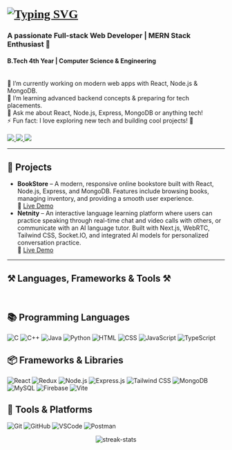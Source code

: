 <!-- Animated Typing Intro with Merriweather font -->
<h1 align="left" style="font-family: 'Merriweather', serif;">
  <a href="https://git.io/typing-svg" target="_blank" rel="noopener noreferrer">
    <img src="https://readme-typing-svg.herokuapp.com?font=Merriweather&weight=800&size=30&pause=1000&center=true&vCenter=true&width=435&lines=Hi+There!+%F0%9F%91%8B;I'm+Roki+Mondal" alt="Typing SVG" />
  </a>
</h1>

<h3 align="left">A passionate Full-stack Web Developer | MERN Stack Enthusiast 🚀</h3>
<h4 align="left">B.Tech 4th Year | Computer Science & Engineering</h4>

<br />

<div align="left">
  🔭 I’m currently working on modern web apps with React, Node.js & MongoDB. <br/>
  🌱 I’m learning advanced backend concepts & preparing for tech placements.<br/>
  💬 Ask me about React, Node.js, Express, MongoDB or anything tech!<br/>
  ⚡ Fun fact: I love exploring new tech and building cool projects! 🎉
</div>

<br />

<div align="left">
  <a href="mailto:rokimondal974833@gmail.com">
    <img src="https://img.shields.io/badge/Gmail-333333?style=for-the-badge&logo=gmail&logoColor=red" />
  </a>
  <a href="https://www.linkedin.com/in/roki-mondal/" target="_blank">
    <img src="https://img.shields.io/badge/LinkedIn-0077B5?style=for-the-badge&logo=linkedin&logoColor=white" />
  </a>
  <a href="https://leetcode.com/u/RokiMondal26/" target="_blank">
    <img src="https://img.shields.io/badge/LeetCode-FFA116?style=for-the-badge&logo=leetcode&logoColor=black" />
  </a>
</div>

<hr />

<h2 align="left">📁 Projects</h2>
<ul>
  <li>
    <b>BookStore</b> – A modern, responsive online bookstore built with React, Node.js, Express, and MongoDB. Features include browsing books, managing inventory, and providing a smooth user experience.  
    <br/>
    🔗 <a href="https://book-store-frontend-gules.vercel.app/" target="_blank">Live Demo</a>
  </li>
  <li>
    <b>Netnity</b> – An interactive language learning platform where users can practice speaking through real-time chat and video calls with others, or communicate with an AI language tutor. Built with Next.js, WebRTC, Tailwind CSS, Socket.IO, and integrated AI models for personalized conversation practice.  
    <br/>
    🔗 <a href="https://netnity.vercel.app/" target="_blank">Live Demo</a>
  </li>
</ul>


<hr />

<h2 align="left">⚒️ Languages, Frameworks & Tools ⚒️</h2>
<br />
<!-- 📚 Programming Languages -->
<h2 align="left">📚 Programming Languages</h2>
<p align="left">
  <img src="https://skillicons.dev/icons?i=c" alt="C" />
  <img src="https://skillicons.dev/icons?i=cpp" alt="C++" />
  <img src="https://skillicons.dev/icons?i=java" alt="Java" />
  <img src="https://skillicons.dev/icons?i=python" alt="Python" />
  <img src="https://skillicons.dev/icons?i=html" alt="HTML" />
  <img src="https://skillicons.dev/icons?i=css" alt="CSS" />
  <img src="https://skillicons.dev/icons?i=javascript" alt="JavaScript" />
  <img src="https://skillicons.dev/icons?i=typescript" alt="TypeScript" />
</p>

<!-- 📦 Frameworks & Libraries -->
<h2 align="left">📦 Frameworks & Libraries</h2>
<p align="left">
  <img src="https://skillicons.dev/icons?i=react" alt="React" />
  <img src="https://skillicons.dev/icons?i=redux" alt="Redux" />
  <img src="https://skillicons.dev/icons?i=nodejs" alt="Node.js" />
  <img src="https://skillicons.dev/icons?i=express" alt="Express.js" />
  <img src="https://skillicons.dev/icons?i=tailwind" alt="Tailwind CSS" />
  <img src="https://skillicons.dev/icons?i=mongodb" alt="MongoDB" />
  <img src="https://skillicons.dev/icons?i=mysql" alt="MySQL" />
  <img src="https://skillicons.dev/icons?i=firebase" alt="Firebase" />
  <img src="https://skillicons.dev/icons?i=vite" alt="Vite" />
</p>

<!-- 🧰 Tools & Platforms -->
<h2 align="left">🧰 Tools & Platforms</h2>
<p align="left">
  <img src="https://skillicons.dev/icons?i=git" alt="Git" />
  <img src="https://skillicons.dev/icons?i=github" alt="GitHub" />
  <img src="https://skillicons.dev/icons?i=vscode" alt="VSCode" />
  <img src="https://skillicons.dev/icons?i=postman" alt="Postman" />
</p>

<p align="center">
  <img src="https://github-readme-streak-stats.herokuapp.com/?user=RokiMondal&theme=react&hide_border=true" alt="streak-stats"/>
</p>
